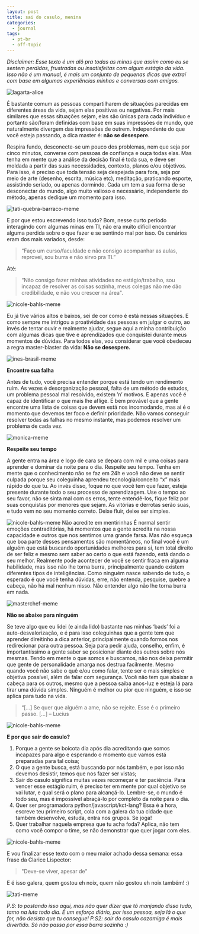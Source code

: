 ```yaml
---
layout: post
title: sai do casulo, menina
categories: 
  - journal
tags:
  - pt-br
  - off-topic
---
```

<p class="message"><i>Disclaimer: Esse texto é um alô pra todas as minas que assim como eu se sentem perdidas, frustradas ou insatisfeitas com algum estágio da vida. Isso não é um manual, é mais um conjunto de pequenas dicas que extraí com base em algumas experiências minhas e conversas com amigos.</i></p>

![lagarta-alice](/assets/img/lagarta.jpg)

É bastante comum as pessoas compartilharem de situações parecidas em diferentes áreas da vida, sejam elas positivas ou negativas. Por mais similares que essas situações sejam, elas são únicas para cada indivíduo e portanto são/foram definidas com base em suas impressões de mundo, que naturalmente divergem das impressões de outrem. Independente do que você esteja passando, a dica master é: **não se desespere**.

Respira fundo, desconecte-se um pouco dos problemas, nem que seja por cinco minutos, converse com pessoas de confiança e ouça todas elas. Mas tenha em mente que a análise da decisão final é toda sua, e deve ser moldada a partir das suas necessidades, contexto, planos e/ou objetivos.
Para isso, é preciso que toda tensão seja despejada para fora, seja por meio de arte (desenho, escrita, música etc), meditação, praticando esporte, assistindo seriado, ou apenas dormindo. Cada um tem a sua forma de se desconectar do mundo, algo muito valioso e necessário, independente do método, apenas dedique um momento para isso.

![tati-quebra-barraco-meme](/assets/img/tati-meme.jpg)

E por que estou escrevendo isso tudo? Bom, nesse curto período interagindo com algumas minas em TI, não era muito difícil encontrar alguma perdida sobre o que fazer e se sentindo mal por isso. Os cenários eram dos mais variados, desde:

>“Faço um curso/faculdade e não consigo acompanhar as aulas, reprovei, sou burra e não sirvo pra TI.”

Até:

> “Não consigo fazer minhas atividades no estágio/trabalho, sou incapaz de resolver as coisas sozinha, meus colegas não me dão credibilidade, e não vou crescer na área".

![nicole-bahls-meme](/assets/img/nicole1.jpg)

Eu já tive vários altos e baixos, sei de cor como é está nessas situações. E como sempre me intrigou a proatividade das pessoas em julgar o outro, ao invés de tentar ouvir e realmente ajudar, segue aqui a minha contribuição com algumas dicas que tive e aprendizados que conquistei durante meus momentos de dúvidas.
Para todos elas, vou considerar que você obedeceu a regra master-blaster da vida: **Não se desespere.**

![ines-brasil-meme](/assets/img/ines-brasil1.jpg)

**Encontre sua falha**

Antes de tudo, você precisa entender porque está tendo um rendimento ruim. As vezes é desorganização pessoal, falta de um método de estudos, um problema pessoal mal resolvido, existem ’n’ motivos. E apenas você é capaz de identificar o que mais lhe aflige.
É bem provável que a gente encontre uma lista de coisas que devem está nos incomodando, mas aí é o momento que devemos ter foco e definir prioridade. Não vamos conseguir resolver todas as falhas no mesmo instante, mas podemos resolver um problema de cada vez.

![monica-meme](/assets/img/monica.jpeg)

**Respeite seu tempo**

A gente entra na área e logo de cara se depara com mil e uma coisas para aprender e dominar da noite para o dia. Respeite seu tempo. Tenha em mente que o conhecimento não se faz em 24h e você não deve se sentir culpada porque seu coleguinha aprendeu tecnologia/conceito “x” mais rápido do que tu.
Ao invés disso, foque no que você tem que fazer, esteja presente durante todo o seu processo de aprendizagem. Use o tempo ao seu favor, não se sinta mal com os erros, tente entendê-los, fique feliz por suas conquistas por menores que sejam. As vitórias e derrotas serão suas, e tudo vem no seu momento correto. Deixe fluir, deixe ser simples.

![nicole-bahls-meme](/assets/img/nicole2.jpg)
Não acredite em mentirinhas
É normal sentir emoções contraditórias, há momentos que a gente acredita na nossa capacidade e outros que nos sentimos uma grande farsa. Mas não esqueça que boa parte desses pensamentos são momentâneos, no final você é um alguém que está buscando oportunidades melhores para si, tem total direito de ser feliz e mesmo sem saber ao certo o que está fazendo, está dando o seu melhor.
Realmente pode acontecer de você se sentir fraca em alguma habilidade, mas isso não lhe torna burra, principalmente quando existem diferentes tipos de inteligências. Como ninguém nasce sabendo de tudo, o esperado é que você tenha dúvidas, erre, não entenda, pesquise, quebre a cabeça, não há mal nenhum nisso. Não entender algo não lhe torna burra em nada.

![masterchef-meme](/assets/img/masterchef.png)

**Não se abaixe para ninguém**

Se teve algo que eu lidei (e ainda lido) bastante nas minhas ‘bads’ foi a auto-desvalorização, e é para isso coleguinhas que a gente tem que aprender direitinho a dica anterior, principalmente quando formos nos redirecionar para outra pessoa. Seja para pedir ajuda, conselho, enfim, é importantíssimo a gente saber se posicionar diante dos outros sobre nós mesmas. Tendo em mente o que somos e buscamos, não nos deixa permitir que gente de personalidade amarga nos destrua facilmente. Mesmo quando você não sabe o quê e/ou como falar, tente ser o mais simples e objetiva possível, além de falar com segurança.
Você não tem que abaixar a cabeça para os outros, mesmo que a pessoa saiba anos-luz e esteja lá para tirar uma dúvida simples. Ninguém é melhor ou pior que ninguém, e isso se aplica para tudo na vida.

>“[…] Se quer que alguém a ame, não se rejeite. Esse é o primeiro passo. […] – Lucius

![nicole-bahls-meme](/assets/img/nicole3.jpg)

**E por que sair do casulo?**

1. Porque a gente se boicota dia após dia acreditando que somos incapazes para algo e esperando o momento que vamos está preparadas para tal coisa;
2. O que a gente busca, está buscando por nós também, e por isso não devemos desistir, temos que nos fazer ser vistas;
3. Sair do casulo significa muitas vezes recomeçar e ter paciência. Para vencer esse estágio ruim, é preciso ter em mente por qual objetivo se vai lutar, e qual será o plano para alcançá-lo. Lembre-se, o mundo é todo seu, mas é impossível abraçá-lo por completo da noite para o dia.
4. Quer ser programadora python/javascript/kct-lang? Essa é a hora, escreve teu primeiro script, cola com a galera da tua cidade que também desenvolve, estuda, entra nos grupos. Se joga!
5. Quer trabalhar naquela empresa que tu acha foda? Aplica, não tem como você compor o time, se não demonstrar que quer jogar com eles.

![nicole-bahls-meme](/assets/img/nicole4.jpg)

E vou finalizar esse texto com o meu maior achado dessa semana: essa frase da Clarice Lispector:

>"Deve-se viver, apesar de"

E é isso galera, quem gostou eh noix, quem não gostou eh noix também! :)

![tati-meme](/assets/img/tati-meme2.png)

*P.S: to postando isso aqui, mas não quer dizer que tô manjando disso tudo, tamo na luta todo dia. É um esforço diário, por isso pessoa, seja lá o que for, não desista que tu consegue!
P.S2: sair do casulo cazamiga é mais divertido. Só não passa por essa barra sozinha :)*